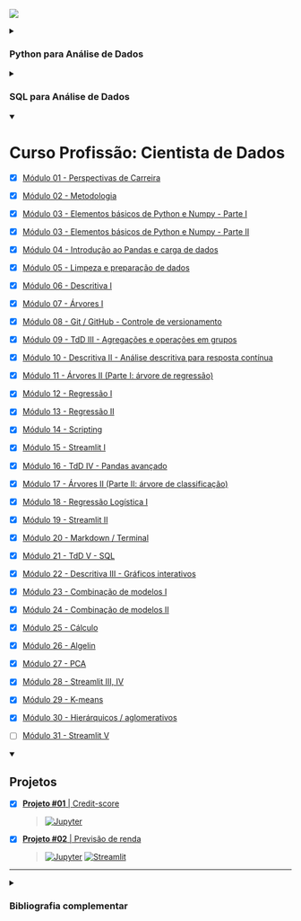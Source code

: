 [![](https://raw.githubusercontent.com/rhatiro/Curso_EBAC-Profissao_Cientista_de_Dados/main/ebac-course-utils/media/logo/newebac_logo_black_half.png)](https://github.com/rhatiro/Curso_EBAC-Profissao_Cientista_de_Dados)

<details><summary><h3>Python para Análise de Dados</h3></summary>

- [x] [Módulo 1 - Python: Variáveis & Tipos de Dados](https://github.com/rhatiro/exercicios-Python-para-Analise-de-Dados-EBAC/tree/main/Mo%CC%81dulo%2001%20-%20Python-%20Varia%CC%81veis%20%26%20Tipos%20de%20Dados)
- [x] [Módulo 2 - Python: Estruturas de Dados](https://github.com/rhatiro/exercicios-Python-para-Analise-de-Dados-EBAC/tree/main/Mo%CC%81dulo%2002%20-%20Python-%20Estruturas%20de%20Dados)
- [x] [Módulo 3 - Python: Fluxo Condicional & Repetição](https://github.com/rhatiro/exercicios-Python-para-Analise-de-Dados-EBAC/tree/main/Mo%CC%81dulo%2003%20-%20Python-%20Fluxo%20Condicional%20%26%20Repetic%CC%A7a%CC%83o)
- [x] [Módulo 4 - Python: Arquivos & Funções](https://github.com/rhatiro/exercicios-Python-para-Analise-de-Dados-EBAC/tree/main/Mo%CC%81dulo%2004%20-%20Python-%20Arquivos%20%26%20Func%CC%A7o%CC%83es)
- [x] [Módulo 5 - Python: Programação Funcional](https://github.com/rhatiro/exercicios-Python-para-Analise-de-Dados-EBAC/tree/main/Mo%CC%81dulo%2005%20-%20Python-%20Programac%CC%A7a%CC%83o%20Funcional)
- [x] [Módulo 6 - Python: Programação Orientada a Objetos](https://github.com/rhatiro/exercicios-Python-para-Analise-de-Dados-EBAC/tree/main/Mo%CC%81dulo%2006%20-%20Python-%20Programac%CC%A7a%CC%83o%20Orientada%20a%20Objetos)
- [x] [Módulo 7 - Python: Módulos & Pacotes](https://github.com/rhatiro/exercicios-Python-para-Analise-de-Dados-EBAC/tree/main/Mo%CC%81dulo%2007%20-%20Python-%20Mo%CC%81dulos%20%26%20Pacotes)
- [x] [Módulo 8 - Python: Tratamento de Erros](https://github.com/rhatiro/exercicios-Python-para-Analise-de-Dados-EBAC/tree/main/Mo%CC%81dulo%2008%20-%20Python-%20Tratamento%20de%20Erros)
- [x] [Módulo 9 - Python: Scripting](https://github.com/rhatiro/exercicios-Python-para-Analise-de-Dados-EBAC/tree/main/Mo%CC%81dulo%2009%20-%20Python-%20Scripting)
- [x] [Módulo 10 - Python: Projeto Final](https://github.com/rhatiro/exercicios-Python-para-Analise-de-Dados-EBAC/tree/main/Mo%CC%81dulo%2010%20-%20Python-%20Projeto%20Final)
  > [![Jupyter](https://img.shields.io/badge/Jupyter-F37626.svg?&logo=Jupyter&logoColor=white)](https://github.com/rhatiro/exercicios-Python-para-Analise-de-Dados-EBAC/blob/main/Mo%CC%81dulo%2010%20-%20Python-%20Projeto%20Final/Mo%CC%81dulo_10_Python-Projeto_Final-Roberto_Hatiro.ipynb)
[![Open in Kaggle](https://kaggle.com/static/images/open-in-kaggle.svg)](https://www.kaggle.com/code/robertohatiro/ebac-modulo-10-python-projeto-final?scriptVersionId=117422343)

</details>

<details><summary><h3>SQL para Análise de Dados</h3></summary>

- [x] [Módulo 1 - Base de dados & Linguagem SQL](https://github.com/rhatiro/exercicios-SQL-para-Analise-de-Dados-EBAC/tree/main/Mo%CC%81dulo%201%20-%20Base%20de%20dados%20%26%20Linguagem%20SQL)
- [x] [Módulo 2 - Trabalhando com Tabelas](https://github.com/rhatiro/exercicios-SQL-para-Analise-de-Dados-EBAC/tree/main/Mo%CC%81dulo%202%20-%20Trabalhando%20com%20Tabelas)
- [x] [Módulo 3 - Selecionando & Ordenando](https://github.com/rhatiro/exercicios-SQL-para-Analise-de-Dados-EBAC/tree/main/Mo%CC%81dulo%203%20-%20Selecionando%20%26%20Ordenando)
- [x] [Módulo 4 - Filtrando & Seleção Condicional](https://github.com/rhatiro/exercicios-SQL-para-Analise-de-Dados-EBAC/tree/main/Mo%CC%81dulo%204%20-%20Filtrando%20%26%20Selec%CC%A7a%CC%83o%20Condicional)
- [x] [Módulo 5 - Agregações](https://github.com/rhatiro/exercicios-SQL-para-Analise-de-Dados-EBAC/tree/main/Mo%CC%81dulo%205%20-%20Agregac%CC%A7o%CC%83es)
- [x] [Módulo 6 - Trabalhando com Múltiplas Tabelas](https://github.com/rhatiro/exercicios-SQL-para-Analise-de-Dados-EBAC/tree/main/Mo%CC%81dulo%206%20-%20Trabalhando%20com%20Mu%CC%81ltiplas%20Tabelas)
- [x] [Módulo 7 - SQL Avançado](https://github.com/rhatiro/exercicios-SQL-para-Analise-de-Dados-EBAC/tree/main/Mo%CC%81dulo%207%20-%20SQL%20Avanc%CC%A7ado)
- [x] [Módulo 8 - Projeto Final](https://github.com/rhatiro/exercicios-SQL-para-Analise-de-Dados-EBAC/tree/main/Mo%CC%81dulo%208%20-%20Projeto%20Final)
  > [![Jupyter](https://img.shields.io/badge/Jupyter-F37626.svg?&logo=Jupyter&logoColor=white)](https://github.com/rhatiro/exercicios-SQL-para-Analise-de-Dados-EBAC/blob/main/Mo%CC%81dulo%208%20-%20Projeto%20Final/Mo%CC%81dulo_8_SQL-Projeto_Final-Roberto_Hatiro.ipynb)
[![Open in Kaggle](https://kaggle.com/static/images/open-in-kaggle.svg)](https://www.kaggle.com/code/robertohatiro/credit-eda-and-analysis)

</details>

<details open>
  <summary>
    <h1>Curso Profissão: Cientista de Dados</h1>
  </summary>

- [x] [Módulo 01 - Perspectivas de Carreira](https://github.com/rhatiro/Curso_EBAC-Profissao_Cientista_de_Dados/tree/main/Mo%CC%81dulo%2001%20-%20Perspectivas%20de%20Carreira)

- [x] [Módulo 02 - Metodologia](https://github.com/rhatiro/Curso_EBAC-Profissao_Cientista_de_Dados/tree/main/Mo%CC%81dulo%2002%20-%20Metodologia)

- [x] [Módulo 03 - Elementos básicos de Python e Numpy - Parte I](https://github.com/rhatiro/Curso_EBAC-Profissao_Cientista_de_Dados/tree/main/Mo%CC%81dulo%2003%20-%20Elementos%20ba%CC%81sicos%20de%20Python%20e%20Numpy%20-%20Parte%20I)

- [x] [Módulo 03 - Elementos básicos de Python e Numpy - Parte II](https://github.com/rhatiro/Curso_EBAC-Profissao_Cientista_de_Dados/tree/main/Mo%CC%81dulo%2003%20-%20Elementos%20ba%CC%81sicos%20de%20Python%20e%20Numpy%20-%20Parte%20II)

- [x] [Módulo 04 - Introdução ao Pandas e carga de dados](https://github.com/rhatiro/Curso_EBAC-Profissao_Cientista_de_Dados/tree/main/Mo%CC%81dulo%2004%20-%20Introduc%CC%A7a%CC%83o%20ao%20Pandas%20e%20carga%20de%20dados)

- [x] [Módulo 05 - Limpeza e preparação de dados](https://github.com/rhatiro/Curso_EBAC-Profissao_Cientista_de_Dados/tree/main/Mo%CC%81dulo%2005%20-%20Limpeza%20e%20preparac%CC%A7a%CC%83o%20de%20dados)

- [x] [Módulo 06 - Descritiva I](https://github.com/rhatiro/Curso_EBAC-Profissao_Cientista_de_Dados/tree/main/Mo%CC%81dulo%2006%20-%20Descritiva%20I)

- [x] [Módulo 07 - Árvores I](https://github.com/rhatiro/Curso_EBAC-Profissao_Cientista_de_Dados/tree/main/Mo%CC%81dulo%2007%20-%20A%CC%81rvores%20I)

- [x] [Módulo 08 - Git / GitHub - Controle de versionamento](https://github.com/rhatiro/Curso_EBAC-Profissao_Cientista_de_Dados/tree/main/Mo%CC%81dulo%2008%20-%20Git%20:%20GitHub%20-%20Controle%20de%20versionamento)

- [x] [Módulo 09 - TdD III - Agregações e operações em grupos](https://github.com/rhatiro/Curso_EBAC-Profissao_Cientista_de_Dados/tree/main/Mo%CC%81dulo%2009%20-%20TdD%20III%20-%20Agregac%CC%A7o%CC%83es%20e%20operac%CC%A7o%CC%83es%20em%20grupos)

- [x] [Módulo 10 - Descritiva II - Análise descritiva para resposta contínua](https://github.com/rhatiro/Curso_EBAC-Profissao_Cientista_de_Dados/tree/main/Mo%CC%81dulo%2010%20-%20Descritiva%20II%20-%20Ana%CC%81lise%20descritiva%20para%20resposta%20conti%CC%81nua)

- [x] [Módulo 11 - Árvores II (Parte I: árvore de regressão)](https://github.com/rhatiro/Curso_EBAC-Profissao_Cientista_de_Dados/tree/main/Mo%CC%81dulo%2011%20-%20A%CC%81rvores%20II%20(Parte%20I-%20a%CC%81rvore%20de%20regressa%CC%83o))

- [x] [Módulo 12 - Regressão I](https://github.com/rhatiro/Curso_EBAC-Profissao_Cientista_de_Dados/tree/main/Mo%CC%81dulo%2012%20-%20Regressa%CC%83o%20I)

- [x] [Módulo 13 - Regressão II](https://github.com/rhatiro/Curso_EBAC-Profissao_Cientista_de_Dados/tree/main/Mo%CC%81dulo%2013%20-%20Regressa%CC%83o%20II)

- [x] [Módulo 14 - Scripting](https://github.com/rhatiro/Curso_EBAC-Profissao_Cientista_de_Dados/tree/main/Mo%CC%81dulo%2014%20-%20Scripting)

- [x] [Módulo 15 - Streamlit I](https://github.com/rhatiro/Curso_EBAC-Profissao_Cientista_de_Dados/tree/main/Mo%CC%81dulo_15_-_Streamlit_I)

- [x] [Módulo 16 - TdD IV - Pandas avançado](https://github.com/rhatiro/Curso_EBAC-Profissao_Cientista_de_Dados/tree/main/Mo%CC%81dulo%2016%20-%20TdD%20IV%20-%20Pandas%20avanc%CC%A7ado)

- [x] [Módulo 17 - Árvores II (Parte II: árvore de classificação)](https://github.com/rhatiro/Curso_EBAC-Profissao_Cientista_de_Dados/tree/main/Mo%CC%81dulo%2017%20-%20A%CC%81rvores%20II%20(Parte%20II-%20a%CC%81rvore%20de%20classificac%CC%A7a%CC%83o))

- [x] [Módulo 18 - Regressão Logística I](https://github.com/rhatiro/Curso_EBAC-Profissao_Cientista_de_Dados/tree/main/Mo%CC%81dulo%2018%20-%20Regressa%CC%83o%20Logi%CC%81stica%20I)

- [x] [Módulo 19 - Streamlit II](https://github.com/rhatiro/Curso_EBAC-Profissao_Cientista_de_Dados/tree/main/Mo%CC%81dulo_19_-_Streamlit_II)

- [x] [Módulo 20 - Markdown / Terminal](https://github.com/rhatiro/Curso_EBAC-Profissao_Cientista_de_Dados/tree/main/Mo%CC%81dulo%2020%20-%20Markdown%20%3A%20Terminal)
  
- [x] [Módulo 21 - TdD V - SQL](https://github.com/rhatiro/Curso_EBAC-Profissao_Cientista_de_Dados/tree/main/Mo%CC%81dulo%2021%20-%20TdD%20V%20-%20SQL)

- [x] [Módulo 22 - Descritiva III - Gráficos interativos](https://github.com/rhatiro/Curso_EBAC-Profissao_Cientista_de_Dados/tree/main/Mo%CC%81dulo%2022%20-%20Descritiva%20III%20-%20Gra%CC%81ficos%20interativos)
  
- [x] [Módulo 23 - Combinação de modelos I](https://github.com/rhatiro/Curso_EBAC-Profissao_Cientista_de_Dados/tree/main/Mo%CC%81dulo%2023%20-%20Combinac%CC%A7a%CC%83o%20de%20modelos%20I)
  
- [x] [Módulo 24 - Combinação de modelos II](https://github.com/rhatiro/Curso_EBAC-Profissao_Cientista_de_Dados/tree/main/Mo%CC%81dulo%2024%20-%20Combinac%CC%A7a%CC%83o%20de%20modelos%20II)

- [x] [Módulo 25 - Cálculo](https://github.com/rhatiro/Curso_EBAC-Profissao_Cientista_de_Dados/tree/main/Mo%CC%81dulo%2025%20-%20Ca%CC%81lculo)

- [x] [Módulo 26 - Algelin](https://github.com/rhatiro/Curso_EBAC-Profissao_Cientista_de_Dados/tree/main/Mo%CC%81dulo%2026%20-%20Algelin)

- [x] [Módulo 27 - PCA](https://github.com/rhatiro/Curso_EBAC-Profissao_Cientista_de_Dados/tree/main/Mo%CC%81dulo%2027%20-%20PCA)

- [x] [Módulo 28 - Streamlit III, IV](https://github.com/rhatiro/Curso_EBAC-Profissao_Cientista_de_Dados/tree/main/Modulo%2028%20-%20Streamlit%20III_IV)

- [x] [Módulo 29 - K-means](https://github.com/rhatiro/Curso_EBAC-Profissao_Cientista_de_Dados/tree/main/Mo%CC%81dulo%2029%20-%20K-means)

- [x] [Módulo 30 - Hierárquicos / aglomerativos](https://github.com/rhatiro/Curso_EBAC-Profissao_Cientista_de_Dados/tree/main/Mo%CC%81dulo%2030%20-%20Hiera%CC%81rquicos%20%3A%20aglomerativos)

- [ ] [Módulo 31 - Streamlit V](https://github.com/rhatiro/Curso_EBAC-Profissao_Cientista_de_Dados/tree/main/Modulo_31_-_Streamlit_V)

<details open>
  <summary>
    <h2>Projetos</h2>
  </summary>

- [x] [**Projeto #01** | Credit-score](https://github.com/rhatiro/Credit-score)
  > [![Jupyter](https://img.shields.io/badge/Jupyter-F37626.svg?&logo=Jupyter&logoColor=white)](https://github.com/rhatiro/Credit-score/blob/main/Projeto%2001%20-%20Classificacao%20de%20credito%20-%20Roberto%20Hatiro.ipynb)

- [x] [**Projeto #02** | Previsão de renda](https://github.com/rhatiro/previsao-renda)
  > [![Jupyter](https://img.shields.io/badge/Jupyter-F37626.svg?&logo=Jupyter&logoColor=white)](https://github.com/rhatiro/previsao-renda/blob/main/ebac-projeto02-previsao_renda-roberto_hatiro.ipynb)
[![Streamlit](https://img.shields.io/badge/Streamlit-FF4B4B?logo=Streamlit&logoColor=white)](https://rhatiro-ebac-projeto02-previsao-renda.streamlit.app/)

</details>

---

<details>
  <summary>
    <h3>Bibliografia complementar</h3>
  </summary>

- #### [Módulo 17:](https://github.com/rhatiro/Curso_EBAC-Profissao_Cientista_de_Dados/tree/main/Mo%CC%81dulo%2017%20-%20A%CC%81rvores%20II%20(Parte%20II-%20a%CC%81rvore%20de%20classificac%CC%A7a%CC%83o))

  - [Documentação do scikitlearn](https://scikit-learn.org/stable/modules/cross_validation.html)
  - ["The Elements of Statistical Learning" J. H. Friedman, R. Tibshirani e . Hastle](https://hastie.su.domains/Papers/ESLII.pdf)
  - ["An Introduction to Statistical Learning" Gareth M. James, Daniela Witten, Trevor Hastie, R J Tibshirani](https://www.statlearning.com/)
  
- #### [Módulo 22:](https://github.com/rhatiro/Curso_EBAC-Profissao_Cientista_de_Dados/tree/main/Mo%CC%81dulo%2022%20-%20Descritiva%20III%20-%20Gra%CC%81ficos%20interativos)
  
  - ["Python para análise de dados" Wes McKinney, ed. Oreilly, 2019 - Capítulo 6](https://novatec.com.br/livros/python-para-analise-de-dados-3ed/)
  - ["Storytelling com Dados" Cole Nussbaumer Knaflic, Alta books, 2019](https://altabooks.com.br/produto/storytelling-com-dados/)
  
- #### [Módulo 23:](https://github.com/rhatiro/Curso_EBAC-Profissao_Cientista_de_Dados/tree/main/Mo%CC%81dulo%2023%20-%20Combinac%CC%A7a%CC%83o%20de%20modelos%20I)
  
  - [Random forests - classification description](https://www.stat.berkeley.edu/~breiman/RandomForests/cc_home.htm)
  - [sklearn.ensemble.RandomForestClassifier — scikit-learn 1.2.2 documentation](https://scikit-learn.org/stable/modules/generated/sklearn.ensemble.RandomForestClassifier.html)
  
- #### [Módulo 24:](https://github.com/rhatiro/Curso_EBAC-Profissao_Cientista_de_Dados/tree/main/Mo%CC%81dulo%2024%20-%20Combinac%CC%A7a%CC%83o%20de%20modelos%20II)

  <details><summary>Timeline</summary>
  
  - 1984:
    > - [CART](https://www.google.com/search?q=Classification+And+Regression+Trees+By+Leo+Breiman,+Jerome+H.+Friedman,+Richard+A.+Olshen,+Charles+J.+Stone&sxsrf=APq-WBsB-F7EMQLKLS-MDIV1-aQJOT_NXQ:1644165838636&ei=zvr_Yf6CJuKSxc8PlOiR-Ac&ved=0ahUKEwj-oY2Gw-v1AhViS)
  - Bagging
    >  - 1996:
      >> - [Bagging](https://link.springer.com/content/pdf/10.1007/BF00058655.pdf)
    > - 2001:
      >> - [Random Forest](https://www.stat.berkeley.edu/~breiman/randomforest2001.pdf)
  - Boosting
    > - 1990 - 1995:
      >> - [Boosting 1](https://link.springer.com/article/10.1007/BF00116037)
      >> - [Boosting 2](https://www.sciencedirect.com/science/article/pii/S0890540185711364)
      >> - [Boosting 3](https://www.researchgate.net/publication/2798688_Data_Filtering_and_Distribution_Modeling_Algorithms_for_Machine_Learning)
    > - 1997:
      >> - [Adaboost](https://www.sciencedirect.com/science/article/pii/S002200009791504X)
       >>> - [Additive logistic regression: a statistical view of boosting (With discussion and a rejoinder by the authors)](https://projecteuclid.org/journals/annals-of-statistics/volume-28/issue-2/Additive-logistic-regression--a-statistical-view-of-boosting-With/10.1214/aos/1016218223.full)
    > - 1999:
      >> - [GBM](https://jerryfriedman.su.domains/ftp/trebst.pdf)
      >> - [Stochastic GBM](https://jerryfriedman.su.domains/ftp/stobst.pdf)
    > - 2014 - 2016:
      >> - [**XGBoost**](https://arxiv.org/pdf/1603.02754.pdf)
    > - 2017:
      >> - [LightGBM](https://papers.nips.cc/paper/2017/hash/6449f44a102fde848669bdd9eb6b76fa-Abstract.html)
      >> - [CatBoost](https://arxiv.org/abs/1706.09516)

  </details>
  
  - [A Decision-Theoretic Generalization of On-Line Learning and an Application to Boosting - ScienceDirect](https://www.sciencedirect.com/science/article/pii/S002200009791504X)
  - [1.11. Ensemble methods — scikit-learn 1.2.2 documentation](https://scikit-learn.org/stable/modules/ensemble.html)
  - [sklearn.ensemble.GradientBoostingClassifier — scikit-learn 1.2.2 documentation](https://scikit-learn.org/stable/modules/generated/sklearn.ensemble.GradientBoostingClassifier.html)
  - [XGBoost Documentation — xgboost 1.7.5 documentation](https://xgboost.readthedocs.io/en/stable/)

- #### [Módulo 25:](https://github.com/rhatiro/Curso_EBAC-Profissao_Cientista_de_Dados/tree/main/Mo%CC%81dulo%2025%20-%20Ca%CC%81lculo)

  <details><summary>Referências</summary>
    
  - [Construindo gráficos 3d com matplotlib](https://www.youtube.com/watch?v=gqoLLGgbeAE)
  - [Construindo animações com o matplotlib](https://www.youtube.com/watch?v=7RgoHTMbp4A)
  - [3blue1brown - "a essência do cálculo"](https://www.youtube.com/watch?v=WUvTyaaNkzM)
  - [Artigo sobre derivada da Wikipedia](https://en.wikipedia.org/wiki/Derivative)
  - [Artigo sobre integral da Wikipedia](https://en.wikipedia.org/wiki/Integral)
  - Livros sobre cálculo:
    - [Melhores Livros de Cálculo para Universitários](https://book360.com.br/melhores-livros-de-calculo-para-universitarios/)
    - ["Um Curso de Cálculo - Vol. 1: Volume 1" por  Hamilton Luiz GUIDORIZZI](https://www.amazon.com.br/Curso-C%C3%A1lculo-Hamilton-Luiz-Guidorizzi/dp/8521635435)
  
  </details>

- #### [Módulo 26:]()

  - [Playlist sobre álgebra linear do 3blue1brown](https://www.youtube.com/playlist?list=PLZHQObOWTQDPD3MizzM2xVFitgF8hE_ab)
  - [Livros sobre álgebra linear](https://math.stackexchange.com/questions/2377980/book-recommendations-for-linear-algebra)

</details>

</details>
